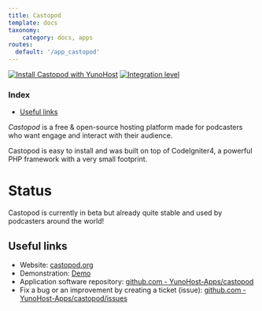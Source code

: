 ```yaml
---
title: Castopod
template: docs
taxonomy:
    category: docs, apps
routes:
  default: '/app_castopod'
---
```


[![Install Castopod with YunoHost](https://install-app.yunohost.org/install-with-yunohost.svg)](https://install-app.yunohost.org/?app=castopod) [![Integration level](https://dash.yunohost.org/integration/castopod.svg)](https://dash.yunohost.org/appci/app/castopod)

### Index

- [Useful links](#useful-links)

*Castopod* is a free & open-source hosting platform made for podcasters who want engage and interact with their audience.

Castopod is easy to install and was built on top of CodeIgniter4, a powerful PHP framework with a very small footprint.

# Status

Castopod is currently in beta but already quite stable and used by podcasters around the world!

## Useful links

+ Website: [castopod.org](https://castopod.org/)
+ Demonstration: [Demo](https://podcast.podlibre.org/@podlibre_en)
+ Application software repository: [github.com - YunoHost-Apps/castopod](https://github.com/YunoHost-Apps/castopod_ynh)
+ Fix a bug or an improvement by creating a ticket (issue): [github.com - YunoHost-Apps/castopod/issues](https://github.com/YunoHost-Apps/castopod_ynh/issues)
